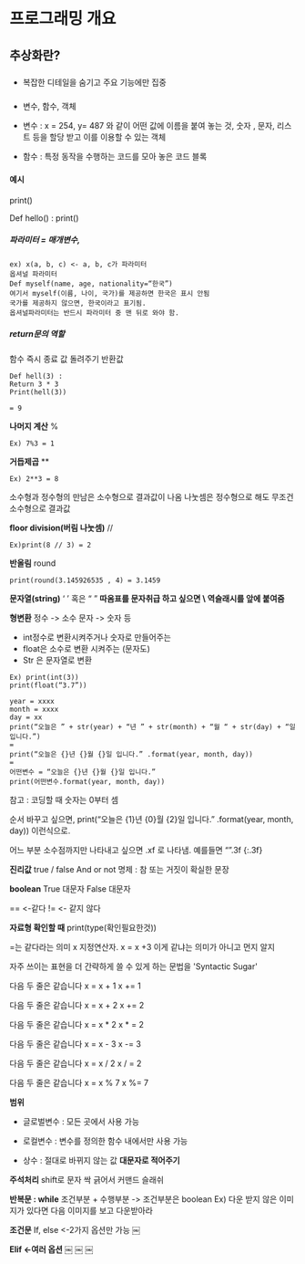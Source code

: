 # 프로그래밍 개요

## 추상화란?
### 
- 복잡한 디테일을 숨기고 주요 기능에만 집중
### 
- 변수, 함수, 객체

- 변수 : x = 254, y= 487 와 같이 어떤 값에 이름을 붙여 놓는 것, 숫자 , 문자, 리스트 등을 할당 받고 이를 이용할 수 있는 객체
- 함수 : 특정 동작을 수행하는 코드를 모아 놓은 코드 블록

#### **예시**
print()


Def hello() :
print()

##### 파라미터 = 매개변수, 
```
ex) x(a, b, c) <- a, b, c가 파라미터
옵셔널 파라미터
Def myself(name, age, nationality=“한국”)
여기서 myself(이름, 나이, 국가)를 제공하면 한국은 표시 안됨
국가를 제공하지 않으면, 한국이라고 표기됨.
옵셔널파라미터는 반드시 파라미터 중 맨 뒤로 와야 함.
```

##### return문의 역할
함수 즉시 종료
값 돌려주기
반환값
```
Def hell(3) :
Return 3 * 3
Print(hell(3))

= 9
```

**나머지 계산**
%
```
Ex) 7%3 = 1
```

**거듭제곱**
**
```
Ex) 2**3 = 8
```

소수형과 정수형의 만남은 소수형으로 결과값이 나옴
나눗셈은 정수형으로 해도 무조건 소수형으로 결과값

**floor division(버림 나눗셈)**
//
```
Ex)print(8 // 3) = 2
```

**반올림**
round
```
print(round(3.145926535 , 4) = 3.1459
```

**문자열(string)**
‘ ’ 혹은 “ ”
**따옴표를 문자취급 하고 싶으면 \ 역슬래시를 앞에 붙여줌**

**형변환**
정수 -> 소수 
문자 -> 숫자 등
- int정수로 변환시켜주거나 숫자로 만들어주는
- float은 소수로 변환 시켜주는 (문자도)
- Str 은 문자열로 변환
```
Ex) print(int(3))
print(float(“3.7”))

year = xxxx
month = xxxx
day = xx
print(“오늘은 ” + str(year) + “년 ” + str(month) + “월 “ + str(day) + “일입니다.”)
=
print(“오늘은 {}년 {}월 {}일 입니다.” .format(year, month, day))
=
어떤변수 = “오늘은 {}년 {}월 {}일 입니다.”
print(어떤변수.format(year, month, day))
```

참고 : 코딩할 때 숫자는 0부터 셈

순서 바꾸고 싶으면,
print(“오늘은 {1}년 {0}월 {2}일 입니다.” .format(year, month, day))
이런식으로.

어느 부분 소수점까지만 나타내고 싶으면
.xf 로 나타냄. 예를들면 “”.3f
{:.3f}

**진리값** 
true / false
And or not
명제 : 참 또는 거짓이 확실한 문장


**boolean**
True 대문자
False 대문자

== <-같다
!= <- 같지 않다

**자료형 확인할 때**
print(type(확인필요한것))

=는 같다라는 의미 x 지정연산자.
x = x +3 이게 같냐는 의미가 아니고 먼지 알지


자주 쓰이는 표현을 더 간략하게 쓸 수 있게 하는 문법을 'Syntactic Sugar'

다음 두 줄은 같습니다
x = x + 1
x += 1

다음 두 줄은 같습니다
x = x + 2
x += 2

다음 두 줄은 같습니다
x = x * 2
x * = 2

다음 두 줄은 같습니다
x = x - 3
x -= 3

다음 두 줄은 같습니다
x = x / 2
x / = 2

다음 두 줄은 같습니다
x = x % 7
x %= 7

**범위**
- 글로벌변수 : 모든 곳에서 사용 가능
- 로컬변수 : 변수를 정의한 함수 내에서만 사용 가능

- 상수 : 절대로 바뀌지 않는 값
**대문자로 적어주기**

**주석처리**
shift로 문자 싹 긁어서
커맨드 슬래쉬

**반복문 : while**
조건부분 + 수행부분 -> 조건부분은 boolean
Ex) 다운 받지 않은 이미지가 있다면
다음 이미지를 보고 다운받아라

**조건문**
If, else <-2가지 옵션만 가능
￼

**Elif <-여러 옵션**
￼
￼
￼
